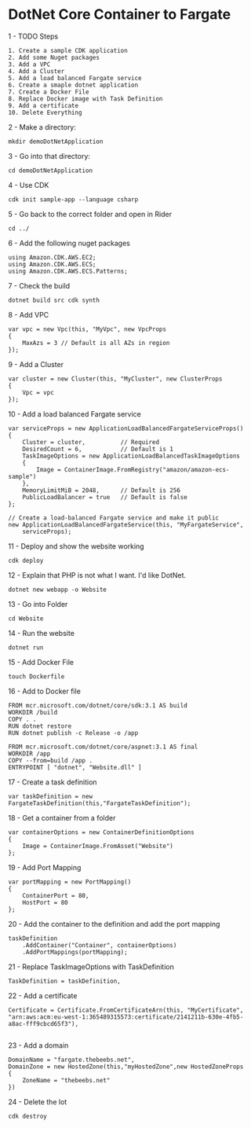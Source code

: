 # DotNet Core Container to Fargate 

1 - TODO Steps
```
1. Create a sample CDK application
2. Add some Nuget packages
3. Add a VPC
4. Add a Cluster
5. Add a load balanced Fargate service
6. Create a smaple dotnet application
7. Create a Docker File
8. Replace Docker image with Task Definition
9. Add a certificate
10. Delete Everything
```

2 - Make a directory:

```
mkdir demoDotNetApplication
```

3 - Go into that directory:

```
cd demoDotNetApplication
```

4 - Use CDK

```
cdk init sample-app --language csharp
```

5 - Go back to the correct folder and open in Rider

```
cd ../

```

6 - Add the following nuget packages

```
using Amazon.CDK.AWS.EC2;
using Amazon.CDK.AWS.ECS;
using Amazon.CDK.AWS.ECS.Patterns;

```

7 - Check the build

```
dotnet build src cdk synth
```

8 - Add VPC
```
var vpc = new Vpc(this, "MyVpc", new VpcProps
{
    MaxAzs = 3 // Default is all AZs in region
});
```

9 - Add a Cluster
```
var cluster = new Cluster(this, "MyCluster", new ClusterProps
{
    Vpc = vpc
});
```
10 - Add a load balanced Fargate service
```
var serviceProps = new ApplicationLoadBalancedFargateServiceProps()
{
    Cluster = cluster,          // Required
    DesiredCount = 6,           // Default is 1
    TaskImageOptions = new ApplicationLoadBalancedTaskImageOptions
    {
        Image = ContainerImage.FromRegistry("amazon/amazon-ecs-sample")
    },
    MemoryLimitMiB = 2048,      // Default is 256
    PublicLoadBalancer = true   // Default is false
};

// Create a load-balanced Fargate service and make it public
new ApplicationLoadBalancedFargateService(this, "MyFargateService",
    serviceProps);
```

11 - Deploy and show the website working
```
cdk deploy
```

12 - Explain that PHP is not what I want. I'd like DotNet.

```
dotnet new webapp -o Website 
```

13 - Go into Folder

```
cd Website
```

14 - Run the website 

```
dotnet run
```

15 - Add Docker File

```
touch Dockerfile
```

16 - Add to Docker file

```
FROM mcr.microsoft.com/dotnet/core/sdk:3.1 AS build
WORKDIR /build
COPY . .
RUN dotnet restore
RUN dotnet publish -c Release -o /app

FROM mcr.microsoft.com/dotnet/core/aspnet:3.1 AS final
WORKDIR /app
COPY --from=build /app .
ENTRYPOINT [ "dotnet", "Website.dll" ]
```

17 - Create a task definition
```
var taskDefinition = new FargateTaskDefinition(this,"FargateTaskDefinition");
```
18 - Get a container from a folder
```
var containerOptions = new ContainerDefinitionOptions
{
    Image = ContainerImage.FromAsset("Website")
};
```
19 - Add Port Mapping
```
var portMapping = new PortMapping()
{
    ContainerPort = 80,
    HostPort = 80
};
```
20 - Add the container to the definition and add the port mapping
```
taskDefinition
    .AddContainer("Container", containerOptions)
    .AddPortMappings(portMapping);
```
21 - Replace TaskImageOptions with TaskDefinition
```
TaskDefinition = taskDefinition,
```
22 - Add a certificate
```
Certificate = Certificate.FromCertificateArn(this, "MyCertificate", "arn:aws:acm:eu-west-1:365489315573:certificate/2141211b-630e-4fb5-a8ac-fff9cbcd65f3"),
                
```

23 - Add a domain

```
DomainName = "fargate.thebeebs.net",
DomainZone = new HostedZone(this,"myHostedZone",new HostedZoneProps
{
    ZoneName = "thebeebs.net"
})
```

24 - Delete the lot

```
cdk destroy
```


